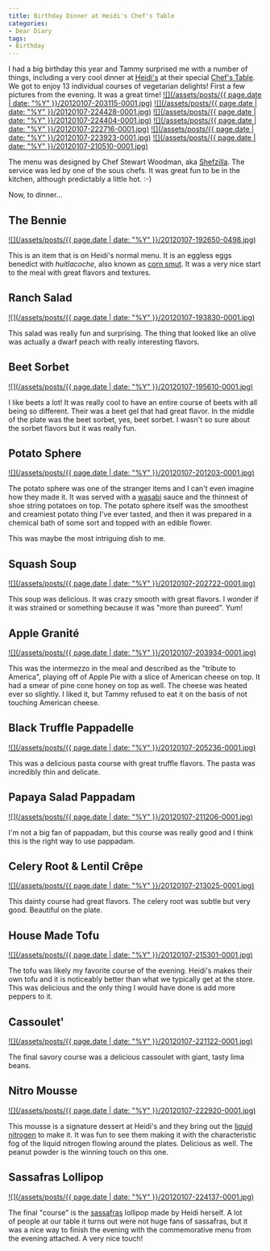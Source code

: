 ```yaml
---
title: Birthday Dinner at Heidi's Chef's Table
categories:
- Dear Diary
tags:
- Birthday
---
```


I had a big birthday this year and Tammy surprised me with a number of things, including a very cool dinner at [Heidi's](http://heidismpls.com/) at their special [Chef's Table](http://heidismpls.com/?p=323). We got to enjoy 13 individual courses of vegetarian delights! First a few pictures from the evening. It was a great time!
[![](/assets/posts/{{ page.date | date: "%Y" }}/20120107-203115-0001.jpg)](http://thingelstad.com/s/birthday-dinner-at-heidis-chefs-table/20120107-203115-0001/img) [![](/assets/posts/{{ page.date | date: "%Y" }}/20120107-224428-0001.jpg)](http://thingelstad.com/s/birthday-dinner-at-heidis-chefs-table/img_0567/img) [![](/assets/posts/{{ page.date | date: "%Y" }}/20120107-224404-0001.jpg)](http://thingelstad.com/s/birthday-dinner-at-heidis-chefs-table/20120107-224404-0001/img)
[![](/assets/posts/{{ page.date | date: "%Y" }}/20120107-222716-0001.jpg)](http://thingelstad.com/s/birthday-dinner-at-heidis-chefs-table/20120107-222716-0001/img) [![](/assets/posts/{{ page.date | date: "%Y" }}/20120107-223923-0001.jpg)](http://thingelstad.com/s/birthday-dinner-at-heidis-chefs-table/20120107-223923-0001/img) [![](/assets/posts/{{ page.date | date: "%Y" }}/20120107-210510-0001.jpg)](http://thingelstad.com/s/birthday-dinner-at-heidis-chefs-table/20120107-210510-0001/img)

The menu was designed by Chef Stewart Woodman, aka [Shefzilla](http://shefzilla.com/). The service was led by one of the sous chefs. It was great fun to be in the kitchen, although predictably a little hot. :-)

Now, to dinner...
<!-- more -->

## The Bennie

[![](/assets/posts/{{ page.date | date: "%Y" }}/20120107-192650-0498.jpg)](http://thingelstad.com/s/birthday-dinner-at-heidis-chefs-table/img_0498/img)

This is an item that is on Heidi's normal menu. It is an eggless eggs benedict with _huitlacoche_, also known as [corn smut](http://en.wikipedia.org/wiki/Corn_smut). It was a very nice start to the meal with great flavors and textures.

## Ranch Salad

[![](/assets/posts/{{ page.date | date: "%Y" }}/20120107-193830-0001.jpg)](http://thingelstad.com/s/birthday-dinner-at-heidis-chefs-table/img_0500/img)

This salad was really fun and surprising. The thing that looked like an olive was actually a dwarf peach with really interesting flavors.

## Beet Sorbet

[![](/assets/posts/{{ page.date | date: "%Y" }}/20120107-195610-0001.jpg)](http://thingelstad.com/s/birthday-dinner-at-heidis-chefs-table/img_0503/img)

I like beets a lot! It was really cool to have an entire course of beets with all being so different. Their was a beet gel that had great flavor. In the middle of the plate was the beet sorbet, yes, beet sorbet. I wasn't so sure about the sorbet flavors but it was really fun.

## Potato Sphere

[![](/assets/posts/{{ page.date | date: "%Y" }}/20120107-201203-0001.jpg)](http://thingelstad.com/s/birthday-dinner-at-heidis-chefs-table/img_0504/img)

The potato sphere was one of the stranger items and I can't even imagine how they made it. It was served with a [wasabi](http://en.wikipedia.org/wiki/Wasabi) sauce and the thinnest of shoe string potatoes on top. The potato sphere itself was the smoothest and creamiest potato thing I've ever tasted, and then it was prepared in a chemical bath of some sort and topped with an edible flower.

This was maybe the most intriguing dish to me.

## Squash Soup

[![](/assets/posts/{{ page.date | date: "%Y" }}/20120107-202722-0001.jpg)](http://thingelstad.com/s/birthday-dinner-at-heidis-chefs-table/20120107-202722-0001/img)

This soup was delicious. It was crazy smooth with great flavors. I wonder if it was strained or something because it was "more than pureed". Yum!

## Apple Granité

[![](/assets/posts/{{ page.date | date: "%Y" }}/20120107-203934-0001.jpg)](http://thingelstad.com/s/birthday-dinner-at-heidis-chefs-table/img_0519/img)

This was the intermezzo in the meal and described as the "tribute to America", playing off of Apple Pie with a slice of American cheese on top. It had a smear of pine cone honey on top as well. The cheese was heated ever so slightly. I liked it, but Tammy refused to eat it on the basis of not touching American cheese.

## Black Truffle Pappadelle

[![](/assets/posts/{{ page.date | date: "%Y" }}/20120107-205236-0001.jpg)](http://thingelstad.com/s/birthday-dinner-at-heidis-chefs-table/20120107-205236-0001/img)

This was a delicious pasta course with great truffle flavors. The pasta was incredibly thin and delicate.

## Papaya Salad Pappadam

[![](/assets/posts/{{ page.date | date: "%Y" }}/20120107-211206-0001.jpg)](http://thingelstad.com/s/birthday-dinner-at-heidis-chefs-table/20120107-211206-0001/img)

I'm not a big fan of pappadam, but this course was really good and I think this is the right way to use pappadam.

## Celery Root & Lentil Crêpe

[![](/assets/posts/{{ page.date | date: "%Y" }}/20120107-213025-0001.jpg)](http://thingelstad.com/s/birthday-dinner-at-heidis-chefs-table/20120107-213025-0001/img)

This dainty course had great flavors. The celery root was subtle but very good. Beautiful on the plate.

## House Made Tofu

[![](/assets/posts/{{ page.date | date: "%Y" }}/20120107-215301-0001.jpg)](http://thingelstad.com/s/birthday-dinner-at-heidis-chefs-table/img_0536/img)

The tofu was likely my favorite course of the evening. Heidi's makes their own tofu and it is noticeably better than what we typically get at the store. This was delicious and the only thing I would have done is add more peppers to it.

## Cassoulet'

[![](/assets/posts/{{ page.date | date: "%Y" }}/20120107-221122-0001.jpg)](http://thingelstad.com/s/birthday-dinner-at-heidis-chefs-table/20120107-221122-0001/img)

The final savory course was a delicious cassoulet with giant, tasty lima beans.

## Nitro Mousse

[![](/assets/posts/{{ page.date | date: "%Y" }}/20120107-222920-0001.jpg)](http://thingelstad.com/s/birthday-dinner-at-heidis-chefs-table/img_0555/img)

This mousse is a signature dessert at Heidi's and they bring out the [liquid nitrogen](http://en.wikipedia.org/wiki/Liquid_nitrogen) to make it. It was fun to see them making it with the characteristic fog of the liquid nitrogen flowing around the plates. Delicious as well. The peanut powder is the winning touch on this one.

## Sassafras Lollipop

[![](/assets/posts/{{ page.date | date: "%Y" }}/20120107-224137-0001.jpg)](http://thingelstad.com/s/birthday-dinner-at-heidis-chefs-table/img_0559/img)

The final "course" is the [sassafras](http://en.wikipedia.org/wiki/Sassafras) lollipop made by Heidi herself. A lot of people at our table it turns out were not huge fans of sassafras, but it was a nice way to finish the evening with the commemorative menu from the evening attached. A very nice touch!
